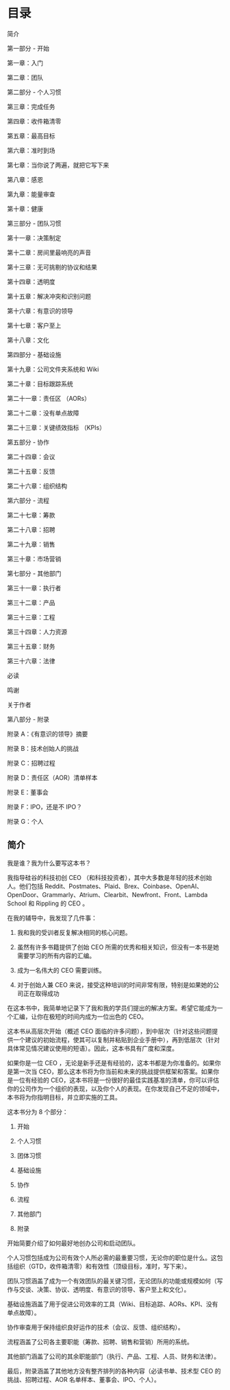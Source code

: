 # 目录

简介

第一部分 - 开始

第一章：入门

第二章：团队

第二部分 - 个人习惯

第三章：完成任务

第四章：收件箱清零

第五章：最高目标

第六章：准时到场

第七章：当你说了两遍，就把它写下来

第八章：感恩

第九章：能量审查

第十章：健康

第三部分 - 团队习惯

第十一章：决策制定

第十二章：房间里最响亮的声音

第十三章：无可挑剔的协议和结果

第十四章：透明度

第十五章：解决冲突和识别问题

第十六章：有意识的领导

第十七章：客户至上

第十八章：文化

第四部分 - 基础设施

第十九章：公司文件夹系统和 Wiki

第二十章：目标跟踪系统

第二十一章：责任区 （AORs）

第二十二章：没有单点故障

第二十三章：关键绩效指标 （KPIs）

第五部分 - 协作

第二十四章：会议

第二十五章：反馈

第二十六章：组织结构

第六部分 - 流程

第二十七章：筹款

第二十八章：招聘

第二十九章：销售

第三十章：市场营销

第七部分 - 其他部门

第三十一章：执行者

第三十二章：产品

第三十三章：工程

第三十四章：人力资源

第三十五章：财务

第三十六章：法律

必读

鸣谢

关于作者

第八部分 - 附录

附录 A：《有意识的领导》摘要

附录 B：技术创始人的挑战

附录 C：招聘过程

附录 D：责任区（AOR）清单样本

附录 E：董事会

附录 F：IPO，还是不 IPO？

附录 G：个人

## 简介

我是谁？我为什么要写这本书？

我指导硅谷的科技初创 CEO （和科技投资者），其中大多数是年轻的技术创始人。他们包括 Reddit、Postmates、Plaid、Brex、Coinbase、OpenAI、OpenDoor、Grammarly、Atrium、Clearbit、Newfront、Front、Lambda School 和 Rippling 的 CEO 。

在我的辅导中，我发现了几件事：

1.  我和我的受训者反复解决相同的核心问题。

1.  虽然有许多书籍提供了创始 CEO 所需的优秀和相关知识，但没有一本书是她需要学习的所有内容的汇编。

1.  成为一名伟大的 CEO 需要训练。

1.  对于创始人兼 CEO 来说，接受这种培训的时间非常有限，特别是如果她的公司正在取得成功

在这本书中，我简单地记录下了我和我的学员们提出的解决方案。希望它能成为一个汇编，让你在极短的时间内成为一位出色的 CEO。

这本书从高层次开始（概述 CEO 面临的许多问题），到中层次（针对这些问题提供一个建议的初始流程，使其可以复制并粘贴到企业手册中），再到低层次（针对具体常见情况建议使用的短语）。因此，这本书具有广度和深度。

如果你是一位 CEO ，无论是新手还是有经验的，这本书都是为你准备的。如果你是第一次当 CEO，那么这本书将为你当前和未来的挑战提供框架和答案。如果你是一位有经验的 CEO，这本书将是一份很好的最佳实践基准的清单，你可以评估你的公司作为一个组织的表现，以及你个人的表现。在你发现自己不足的领域中，本书将为你指明目标，并立即实施的工具。

这本书分为 8 个部分：

1.  开始

1.  个人习惯

1.  团体习惯

1.  基础设施

1.  协作

1.  流程

1.  其他部门

1.  附录

开始简要介绍了如何最好地创办公司和启动团队。

个人习惯包括成为公司有效个人所必需的最重要习惯，无论你的职位是什么。这包括组织（GTD，收件箱清零）和有效性（顶级目标，准时，写下来）。

团队习惯涵盖了成为一个有效团队的最关键习惯，无论团队的功能或规模如何（写作与交谈、决策、协议、透明度、有意识的领导、客户至上和文化）。

基础设施涵盖了用于促进公司效率的工具（Wiki、目标追踪、AORs、KPI、没有单点故障）。

协作审查用于保持组织良好运作的技术（会议、反馈、组织结构）。

流程涵盖了公司各主要职能（筹款、招聘、销售和营销）所用的系统。

其他部门涵盖了公司的其余职能部门（执行、产品、工程、人员、财务和法律）。

最后，附录涵盖了其他地方没有整齐排列的各种内容（必读书单、技术型 CEO 的挑战、招聘过程、AOR 名单样本、董事会、IPO、个人）。